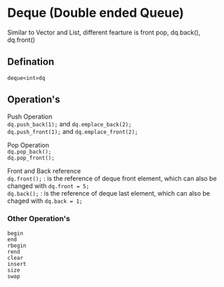 # Deque (Double ended Queue)
Similar to Vector and List, different fearture is front pop, dq.back(), dq.front()

## Defination
`deque<int>dq`  
## Operation's
Push Operation    
`dq.push_back(1);` and `dq.emplace_back(2);`  
`dq.push_front(1);` and `dq.emplace_front(2);`  

Pop Operation  
`dq.pop_back();`  
`dq.pop_front();`  

Front and Back reference  
`dq.front();`  : is the reference of deque front element, which can also be changed with `dq.front = 5;`  
`dq.back();`   : is the reference of deque last element, which can also be chaged with `dq.back = 1;`  

### Other Operation's
```
begin
end
rbegin
rend
clear
insert
size
swap
```

